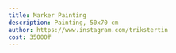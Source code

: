 ```yaml
---
title: Marker Painting
description: Painting, 50х70 cm
author: https://www.instagram.com/trikstertin
cost: 35000₸
---
```

